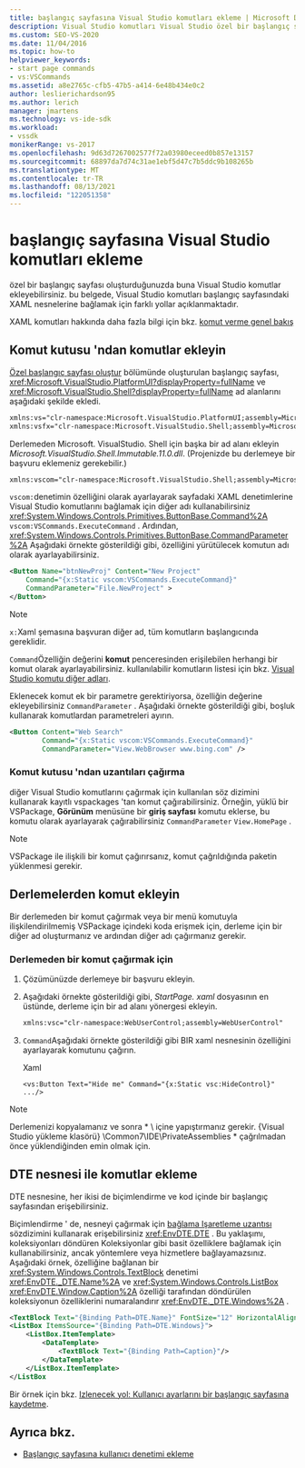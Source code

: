 ```yaml
---
title: başlangıç sayfasına Visual Studio komutları ekleme | Microsoft Docs
description: Visual Studio komutları Visual Studio özel bir başlangıç sayfasında XAML nesnelerine bağlamak için farklı yollar hakkında bilgi edinin.
ms.custom: SEO-VS-2020
ms.date: 11/04/2016
ms.topic: how-to
helpviewer_keywords:
- start page commands
- vs:VSCommands
ms.assetid: a8e2765c-cfb5-47b5-a414-6e48b434e0c2
author: leslierichardson95
ms.author: lerich
manager: jmartens
ms.technology: vs-ide-sdk
ms.workload:
- vssdk
monikerRange: vs-2017
ms.openlocfilehash: 9d63d7267002577f72a03980eceed0b857e13157
ms.sourcegitcommit: 68897da7d74c31ae1ebf5d47c7b5ddc9b108265b
ms.translationtype: MT
ms.contentlocale: tr-TR
ms.lasthandoff: 08/13/2021
ms.locfileid: "122051358"
---
```

# <a name="add-visual-studio-commands-to-a-start-page"></a>başlangıç sayfasına Visual Studio komutları ekleme

özel bir başlangıç sayfası oluşturduğunuzda buna Visual Studio komutlar ekleyebilirsiniz. bu belgede, Visual Studio komutları başlangıç sayfasındaki XAML nesnelerine bağlamak için farklı yollar açıklanmaktadır.

XAML komutları hakkında daha fazla bilgi için bkz. [komut verme genel bakış](/dotnet/framework/wpf/advanced/commanding-overview)

## <a name="add-commands-from-the-command-well"></a>Komut kutusu 'ndan komutlar ekleyin

[Özel başlangıç sayfası oluştur](../extensibility/creating-a-custom-start-page.md) bölümünde oluşturulan başlangıç sayfası, <xref:Microsoft.VisualStudio.PlatformUI?displayProperty=fullName> ve <xref:Microsoft.VisualStudio.Shell?displayProperty=fullName> ad alanlarını aşağıdaki şekilde ekledi.

```xml
xmlns:vs="clr-namespace:Microsoft.VisualStudio.PlatformUI;assembly=Microsoft.VisualStudio.Shell.14.0"
xmlns:vsfx="clr-namespace:Microsoft.VisualStudio.Shell;assembly=Microsoft.VisualStudio.Shell.14.0"
```

Derlemeden Microsoft. VisualStudio. Shell için başka bir ad alanı ekleyin *Microsoft.VisualStudio.Shell.Immutable.11.0.dll*. (Projenizde bu derlemeye bir başvuru eklemeniz gerekebilir.)

```xml
xmlns:vscom="clr-namespace:Microsoft.VisualStudio.Shell;assembly=Microsoft.VisualStudio.Shell.Immutable.11.0"
```

`vscom:`denetimin özelliğini olarak ayarlayarak sayfadaki XAML denetimlerine Visual Studio komutlarını bağlamak için diğer adı kullanabilirsiniz <xref:System.Windows.Controls.Primitives.ButtonBase.Command%2A> `vscom:VSCommands.ExecuteCommand` . Ardından, <xref:System.Windows.Controls.Primitives.ButtonBase.CommandParameter%2A> Aşağıdaki örnekte gösterildiği gibi, özelliğini yürütülecek komutun adı olarak ayarlayabilirsiniz.

```xml
<Button Name="btnNewProj" Content="New Project"
    Command="{x:Static vscom:VSCommands.ExecuteCommand}"
    CommandParameter="File.NewProject" >
</Button>
```

> [!NOTE]
> `x:`Xaml şemasına başvuran diğer ad, tüm komutların başlangıcında gereklidir.

 `Command`Özelliğin değerini **komut** penceresinden erişilebilen herhangi bir komut olarak ayarlayabilirsiniz. kullanılabilir komutların listesi için bkz. [Visual Studio komutu diğer adları](../ide/reference/visual-studio-command-aliases.md).

 Eklenecek komut ek bir parametre gerektiriyorsa, özelliğin değerine ekleyebilirsiniz `CommandParameter` . Aşağıdaki örnekte gösterildiği gibi, boşluk kullanarak komutlardan parametreleri ayırın.

```xml
<Button Content="Web Search"
        Command="{x:Static vscom:VSCommands.ExecuteCommand}"
        CommandParameter="View.WebBrowser www.bing.com" />
```

### <a name="call-extensions-from-the-command-well"></a>Komut kutusu 'ndan uzantıları çağırma
 diğer Visual Studio komutlarını çağırmak için kullanılan söz dizimini kullanarak kayıtlı vspackages 'tan komut çağırabilirsiniz. Örneğin, yüklü bir VSPackage, **Görünüm** menüsüne bir **giriş sayfası** komutu eklerse, bu komutu olarak ayarlayarak çağırabilirsiniz `CommandParameter` `View.HomePage` .

> [!NOTE]
> VSPackage ile ilişkili bir komut çağırırsanız, komut çağrıldığında paketin yüklenmesi gerekir.

## <a name="add-commands-from-assemblies"></a>Derlemelerden komut ekleyin
 Bir derlemeden bir komut çağırmak veya bir menü komutuyla ilişkilendirilmemiş VSPackage içindeki koda erişmek için, derleme için bir diğer ad oluşturmanız ve ardından diğer adı çağırmanız gerekir.

### <a name="to-call-a-command-from-an-assembly"></a>Derlemeden bir komut çağırmak için

1. Çözümünüzde derlemeye bir başvuru ekleyin.

2. Aşağıdaki örnekte gösterildiği gibi, *StartPage. xaml* dosyasının en üstünde, derleme için bir ad alanı yönergesi ekleyin.

    ```xml
    xmlns:vsc="clr-namespace:WebUserControl;assembly=WebUserControl"
    ```

3. `Command`Aşağıdaki örnekte gösterildiği gibi BIR xaml nesnesinin özelliğini ayarlayarak komutunu çağırın.

     Xaml

    ```
    <vs:Button Text="Hide me" Command="{x:Static vsc:HideControl}" .../>
    ```

> [!NOTE]
> Derlemenizi kopyalamanız ve sonra * \\ içine yapıştırmanız gerekir. {Visual Studio yükleme klasörü} \Common7\IDE\PrivateAssemblies \* çağrılmadan önce yüklendiğinden emin olmak için.

## <a name="add-commands-with-the-dte-object"></a>DTE nesnesi ile komutlar ekleme
 DTE nesnesine, her ikisi de biçimlendirme ve kod içinde bir başlangıç sayfasından erişebilirsiniz.

 Biçimlendirme ' de, nesneyi çağırmak için [bağlama Işaretleme uzantısı](/dotnet/framework/wpf/advanced/binding-markup-extension) sözdizimini kullanarak erişebilirsiniz <xref:EnvDTE.DTE> . Bu yaklaşımı, koleksiyonları döndüren Koleksiyonlar gibi basit özelliklere bağlamak için kullanabilirsiniz, ancak yöntemlere veya hizmetlere bağlayamazsınız. Aşağıdaki örnek, özelliğine bağlanan bir <xref:System.Windows.Controls.TextBlock> denetimi <xref:EnvDTE._DTE.Name%2A> ve <xref:System.Windows.Controls.ListBox> <xref:EnvDTE.Window.Caption%2A> özelliği tarafından döndürülen koleksiyonun özelliklerini numaralandırır <xref:EnvDTE._DTE.Windows%2A> .

```xml
<TextBlock Text="{Binding Path=DTE.Name}" FontSize="12" HorizontalAlignment="Center"/>
<ListBox ItemsSource="{Binding Path=DTE.Windows}">
    <ListBox.ItemTemplate>
        <DataTemplate>
            <TextBlock Text="{Binding Path=Caption}"/>
        </DataTemplate>
    </ListBox.ItemTemplate>
</ListBox
```

 Bir örnek için bkz. [Izlenecek yol: Kullanıcı ayarlarını bir başlangıç sayfasına kaydetme](../extensibility/walkthrough-saving-user-settings-on-a-start-page.md).

## <a name="see-also"></a>Ayrıca bkz.

- [Başlangıç sayfasına kullanıcı denetimi ekleme](../extensibility/adding-user-control-to-the-start-page.md)
